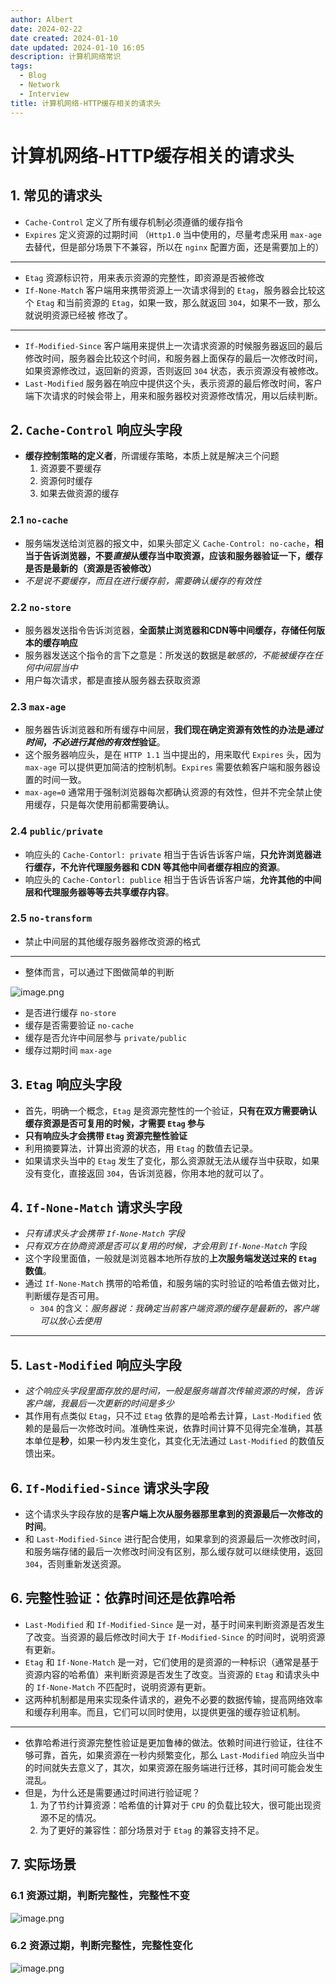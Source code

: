 ```yaml
---
author: Albert
date: 2024-02-22
date created: 2024-01-10
date updated: 2024-01-10 16:05
description: 计算机网络常识
tags:
  - Blog
  - Network
  - Interview
title: 计算机网络-HTTP缓存相关的请求头
---
```


# 计算机网络-HTTP缓存相关的请求头

## 1. 常见的请求头

- `Cache-Control` 定义了所有缓存机制必须遵循的缓存指令
- `Expires` 定义资源的过期时间 （`Http1.0` 当中使用的，尽量考虑采用 `max-age` 去替代，但是部分场景下不兼容，所以在 `nginx` 配置方面，还是需要加上的）

---

- `Etag` 资源标识符，用来表示资源的完整性，即资源是否被修改
- `If-None-Match` 客户端用来携带资源上一次请求得到的 `Etag`，服务器会比较这个 `Etag` 和当前资源的 `Etag`，如果一致，那么就返回 `304`，如果不一致，那么就说明资源已经被 修改了。

---

- `If-Modified-Since` 客户端用来提供上一次请求资源的时候服务器返回的最后修改时间，服务器会比较这个时间，和服务器上面保存的最后一次修改时间，如果资源修改过，返回新的资源，否则返回 `304` 状态，表示资源没有被修改。
- `Last-Modified` 服务器在响应中提供这个头，表示资源的最后修改时间，客户端下次请求的时候会带上，用来和服务器校对资源修改情况，用以后续判断。

## 2. `Cache-Control` 响应头字段

- **缓存控制策略的定义者**，所谓缓存策略，本质上就是解决三个问题
  1. 资源要不要缓存
  2. 资源何时缓存
  3. 如果去做资源的缓存

### 2.1 `no-cache`

- 服务端发送给浏览器的报文中，如果头部定义 `Cache-Control: no-cache`，**相当于告诉浏览器，不要*直接*从缓存当中取资源，应该和服务器验证一下，缓存是否是最新的（资源是否被修改）**
- _不是说不要缓存，而且在进行缓存前，需要确认缓存的有效性_

### 2.2 `no-store`

- 服务器发送指令告诉浏览器，**全面禁止浏览器和CDN等中间缓存，存储任何版本的缓存响应**
- 服务器发送这个指令的言下之意是：所发送的数据是*敏感的，不能被缓存在任何中间层当中*
- 用户每次请求，都是直接从服务器去获取资源

### 2.3 `max-age`

- 服务器告诉浏览器和所有缓存中间层，**我们现在确定资源有效性的办法是*通过时间*，*不必进行其他的有效性*验证**。
- 这个服务器响应头，是在 `HTTP 1.1` 当中提出的，用来取代 `Expires` 头，因为 `max-age` 可以提供更加简洁的控制机制。`Expires` 需要依赖客户端和服务器设置的时间一致。
- `max-age=0` 通常用于强制浏览器每次都确认资源的有效性，但并不完全禁止使用缓存，只是每次使用前都需要确认。

### 2.4 `public/private`

- 响应头的 `Cache-Contorl: private` 相当于告诉告诉客户端，**只允许浏览器进行缓存，不允许代理服务器和 CDN 等其他中间者缓存相应的资源**。
- 响应头的 `Cache-Contorl: publice` 相当于告诉告诉客户端，**允许其他的中间层和代理服务器等等去共享缓存内容**。

### 2.5 `no-transform`

- 禁止中间层的其他缓存服务器修改资源的格式

---

- 整体而言，可以通过下图做简单的判断

![image.png](https://img-20221128.oss-cn-shanghai.aliyuncs.com/img-2023-05/20240110151537.png)

- 是否进行缓存 `no-store`
- 缓存是否需要验证 `no-cache`
- 缓存是否允许中间层参与 `private/public`
- 缓存过期时间 `max-age`

## 3. `Etag` 响应头字段

- 首先，明确一个概念，`Etag` 是资源完整性的一个验证，**只有在双方需要确认缓存资源是否可复用的时候，才需要 `Etag` 参与**
- **只有响应头才会携带 `Etag` 资源完整性验证**
- 利用摘要算法，计算出资源的状态，用 `Etag` 的数值去记录。
- 如果请求头当中的 `Etag` 发生了变化，那么资源就无法从缓存当中获取，如果没有变化，直接返回 `304`，告诉浏览器，你用本地的就可以了。

## 4. `If-None-Match` 请求头字段

- _只有请求头才会携带 `If-None-Match` 字段_
- _只有双方在协商资源是否可以复用的时候，才会用到 `If-None-Match`_ 字段
- 这个字段里面值，一般就是浏览器本地所存放的**上次服务端发送过来的 `Etag` 数值**。
- 通过 `If-None-Match` 携带的哈希值，和服务端的实时验证的哈希值去做对比，判断缓存是否可用。
  - `304` 的含义：_服务器说：我确定当前客户端资源的缓存是最新的，客户端可以放心去使用_

---

## 5. `Last-Modified` 响应头字段

- _这个响应头字段里面存放的是时间，一般是服务端首次传输资源的时候，告诉客户端，我最后一次更新的时间是多少_
- 其作用有点类似 `Etag`，只不过 `Etag` 依靠的是哈希去计算，`Last-Modified` 依赖的是最后一次修改时间。准确性来说，依靠时间计算不见得完全准确，其基本单位是**秒**，如果一秒内发生变化，其变化无法通过 `Last-Modified` 的数值反馈出来。

## 6. `If-Modified-Since` 请求头字段

- 这个请求头字段存放的是**客户端上次从服务器那里拿到的资源最后一次修改的时间**。
- 和 `Last-Modified-Since` 进行配合使用，如果拿到的资源最后一次修改时间，和服务端存储的最后一次修改时间没有区别，那么缓存就可以继续使用，返回 `304`，否则重新发送资源。

## 6. 完整性验证：依靠时间还是依靠哈希

- `Last-Modified` 和 `If-Modified-Since` 是一对，基于时间来判断资源是否发生了改变。当资源的最后修改时间大于 `If-Modified-Since` 的时间时，说明资源有更新。
- `Etag` 和 `If-None-Match` 是一对，它们使用的是资源的一种标识（通常是基于资源内容的哈希值）来判断资源是否发生了改变。当资源的 `Etag` 和请求头中的 `If-None-Match` 不匹配时，说明资源有更新。
- 这两种机制都是用来实现条件请求的，避免不必要的数据传输，提高网络效率和缓存利用率。而且，它们可以同时使用，以提供更强的缓存验证机制。

---

- 依靠哈希进行资源完整性验证是更加鲁棒的做法。依赖时间进行验证，往往不够可靠，首先，如果资源在一秒内频繁变化，那么 `Last-Modified` 响应头当中的时间就失去意义了，其次，如果资源在服务端进行迁移，其时间可能会发生混乱。
- 但是，为什么还是需要通过时间进行验证呢？
  1. 为了节约计算资源：哈希值的计算对于 `CPU` 的负载比较大，很可能出现资源不足的情况。
  2. 为了更好的兼容性：部分场景对于 `Etag` 的兼容支持不足。

## 7. 实际场景

### 6.1 资源过期，判断完整性，完整性不变

![image.png](https://img-20221128.oss-cn-shanghai.aliyuncs.com/img-2023-05/20240110153606.png)

### 6.2 资源过期，判断完整性，完整性变化

![image.png](https://img-20221128.oss-cn-shanghai.aliyuncs.com/img-2023-05/20240110153703.png)
